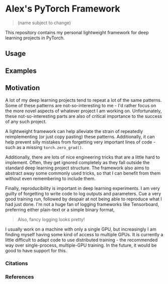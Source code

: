 # Alex's PyTorch Framework
> (name subject to change)

This repository contains my personal lightweight framework for deep learning
projects in PyTorch.

## Usage

## Examples

## Motivation

A lot of my deep learning projects tend to repeat a lot of the same patterns.
Some of these patterns are not-so-interesting to me - I'd rather focus on the
more novel aspects of whatever project I am working on. Unfortunately, these
not-so-interesting parts are also of critical importance to the success of any
such project. 

A lightweight framework can help alleviate the strain of repeatedly
reimplementing (or just copy pasting) these patterns. Additionally, it can help
prevent silly mistakes from forgetting very important lines of code - such as
a missing `torch.zero_grad()`.

Additionally, there are lots of nice engineering tricks that are a little hard
to implement. Often, they get ignored completely as they fall outside the
standard deep learning project structure. The framework also aims to abstract
away some commonly used tricks, so that I can benefit from them without even
remembering to include them.

Finally, reproducibility is important in deep learning experiments. I am very
guilty of forgetting to write code to log outputs and parameters. Cue a very
good training run, followed by despair at not being able to reproduce what
I had just done. I'm not a huge fan of logging frameworks like Tensorboard,
preferring either plain-text or a simple binary format,

> Also, fancy logging looks pretty!

I usually work on a machine with only a single GPU, but increasingly I am
finding myself having some kind of access to multiple GPUs. It is currently
a little difficult to adapt code to use distributed training - the recommended
way over single-process, multiple-GPU training. In the future, it would be good
to have support for this.

### Citations

### References

